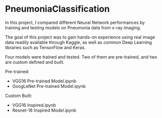 # PneumoniaClassification

In this project, I compared different Neural Network performances by training and testing models on Pneumonia data from x-ray imaging.

The goal of this project was to gain hands-on experience using real image data readily available through Kaggle, as well as common Deep Learning libraries such as TensorFlow and Keras.

Four models were trained and tested. Two of them are pre-trained, and two are custom defined and built.

Pre-trained:
* VGG16 Pre-trained Model.ipynb
* GoogLeNet Pre-trained Model.ipynb

Custom Built:
* VGG16 Inspired.ipynb
* Resnet-18 Inspired Model.ipynb
